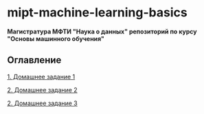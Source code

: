 # mipt-machine-learning-basics

**Магистратура МФТИ "Наука о данных" репозиторий по курсу "Основы машинного обучения"**

## Оглавление  

[1. Домашнее задание 1](https://github.com/Max-Zima/mipt-machine-learning-basics/tree/master/Домашнее%20задание%201)

[2. Домашнее задание 2](https://github.com/Max-Zima/mipt-machine-learning-basics/tree/master/Домашнее%20задание%202)

[2. Домашнее задание 3](https://github.com/Max-Zima/mipt-machine-learning-basics/tree/master/Домашнее%20задание%203)
